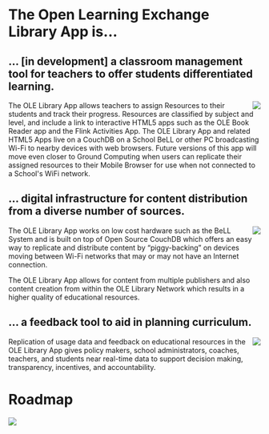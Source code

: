 # The Open Learning Exchange Library App is...

## ... [in development] a classroom management tool for teachers to offer students differentiated learning.

<img src="https://raw.github.com/rjsteinert/ole-library/master/docs/images/my-library.png" align="right">The OLE Library App allows teachers to assign Resources to their students and track their progress.  Resources are classified by subject and level, and include a link to interactive HTML5 apps such as the OLE Book Reader app and the Flink Activities App.  The OLE Library App and related HTML5 Apps live on a CouchDB on a School BeLL or other PC broadcasting Wi-Fi to nearby devices with web browsers. Future versions of this app will move even closer to Ground Computing when users can replicate their assigned resources to their Mobile Browser for use when not connected to a School's WiFi network. 





## ... digital infrastructure for content distribution from a diverse number of sources.

<img src="https://raw.github.com/rjsteinert/ole-library/master/docs/images/replication.png" align="right">The OLE Library App works on low cost hardware such as the BeLL System and is built on top of Open Source CouchDB which offers an easy way to replicate and distribute content by “piggy-backing” on devices moving between Wi-Fi networks that may or may not have an Internet connection.

The OLE Library App allows for content from multiple publishers and also content creation from within the OLE Library Network which results in a higher quality of educational resources.





## ... a feedback tool to aid in planning curriculum.

<img src="https://raw.github.com/rjsteinert/ole-library/master/docs/images/feedback.png" align="right">Replication of usage data and feedback on educational resources in the OLE Library App gives policy makers, school administrators, coaches, teachers, and students near real-time data to support decision making, transparency, incentives, and accountability.


# Roadmap

<img src="https://docs.google.com/drawings/pub?id=19Qhn3KGrmGWapF5hqnbufLUl2S87gnajVNhldIhT3ag&amp;w=1682&amp;h=1025">